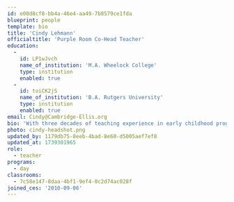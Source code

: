 ```yaml
---
id: e00d8cf8-bb4a-46e4-aa49-7b8579ce1fda
blueprint: people
template: bio
title: 'Cindy Lehmann'
officialtitle: 'Purple Room Co-Head Teacher'
education:
  -
    id: LP1wJvch
    name_of_institution: 'M.A. Wheelock College'
    type: institution
    enabled: true
  -
    id: toiCK2jS
    name_of_institution: 'B.A. Rutgers University'
    type: institution
    enabled: true
email: Cindy@Cambridge-Ellis.org
bio: 'With three decades of teaching experience in early childhood programs, I was impressed with the quality of care and professionalism that I observed when I came to CES. I knew it was a place where I could continue to grow as an educator. I love working with the four and five year olds as they explore and discover their world and share their thoughts and insights. Outside of work, I enjoy spending time with my husband and basically grown twin daughters. I love to walk, bike, and hike. I have recently taken up pickleball, but I think I will call myself a beginner for a long time.'
photo: cindy-headshot.png
updated_by: 1179db75-8eeb-4bad-8e60-d5005aef7ef8
updated_at: 1739301965
role:
  - teacher
programs:
  - day
classrooms:
  - 7c58e147-8daa-4bf1-9ef4-0c2d74ac028f
joined_ces: '2010-09-06'
---
```

